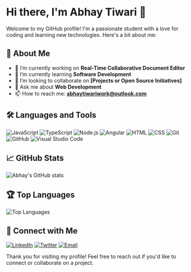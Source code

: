 # Hi there, I'm Abhay Tiwari 👋

Welcome to my GitHub profile! I'm a passionate student with a love for coding and learning new technologies. Here's a bit about me:

## 🚀 About Me

- 🔭 I’m currently working on **Real-Time Collaborative Document Editor**
- 🌱 I’m currently learning **Software Development**
- 👯 I’m looking to collaborate on **[Projects or Open Source Initiatives]**
- 💬 Ask me about **Web Development**
- 📫 How to reach me: **abhaytiwariwork@outlook.com**

## 🛠️ Languages and Tools

![JavaScript](https://img.shields.io/badge/-JavaScript-333333?style=flat&logo=javascript)
![TypeScript](https://img.shields.io/badge/-TypeScript-333333?style=flat&logo=typescript)
![Node.js](https://img.shields.io/badge/-Node.js-333333?style=flat&logo=node.js)
![Angular](https://img.shields.io/badge/-Angular-333333?style=flat&logo=angular)
![HTML](https://img.shields.io/badge/-HTML5-333333?style=flat&logo=html5)
![CSS](https://img.shields.io/badge/-CSS3-333333?style=flat&logo=css3)
![Git](https://img.shields.io/badge/-Git-333333?style=flat&logo=git)
![GitHub](https://img.shields.io/badge/-GitHub-333333?style=flat&logo=github)
![Visual Studio Code](https://img.shields.io/badge/-VS%20Code-333333?style=flat&logo=visual-studio-code)

## 📈 GitHub Stats

![Abhay's GitHub stats](https://github-readme-stats.vercel.app/api?username=abhaytiwaricode&show_icons=true&theme=radical)

## 🏆 Top Languages

![Top Languages](https://github-readme-stats.vercel.app/api/top-langs/?username=abhaytiwaricode&layout=compact&theme=radical)

## 🔗 Connect with Me

[![LinkedIn](https://img.shields.io/badge/-LinkedIn-333333?style=flat&logo=linkedin)](https://www.linkedin.com/in/abhaytiwaricode)
[![Twitter](https://img.shields.io/badge/-Twitter-333333?style=flat&logo=twitter)](https://twitter.com/abhaytiwaricode)
[![Email](https://img.shields.io/badge/-Email-333333?style=flat&logo=gmail)](mailto:abhaytiwariwork@outlook.com)

Thank you for visiting my profile! Feel free to reach out if you'd like to connect or collaborate on a project.
